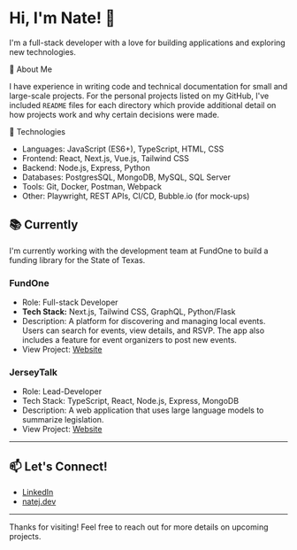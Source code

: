 <h1>Hi, I'm Nate! 👋</h1>

I'm a full-stack developer with a love for building applications and exploring new technologies. 

🚀 About Me

I have experience in writing code and technical documentation for small and large-scale projects. For the personal projects listed on my GitHub, I've included `README` files for each directory which provide additional detail on how projects work and why certain decisions were made. 

🌟  Technologies 

- Languages: JavaScript (ES6+), TypeScript, HTML, CSS
- Frontend: React, Next.js, Vue.js, Tailwind CSS
- Backend: Node.js, Express, Python
- Databases: PostgresSQL, MongoDB, MySQL, SQL Server
- Tools: Git, Docker, Postman, Webpack
- Other: Playwright, REST APIs, CI/CD, Bubble.io (for mock-ups)


<h2>📚 Currently</h2>

I'm currently working with the development team at FundOne to build a funding library for the State of Texas.

<h3>FundOne</h3>

- Role: Full-stack Developer
- <b>Tech Stack:</b> Next.js, Tailwind CSS, GraphQL, Python/Flask
- Description: A platform for discovering and managing local events. Users can search for events, view details, and RSVP. The app also includes a feature for event organizers to post new events.
- View Project: [Website](https://www.google.com/)

<h3>JerseyTalk</h3>

- Role: Lead-Developer
- Tech Stack: TypeScript, React, Node.js, Express, MongoDB
- Description: A web application that uses large language models to summarize legislation.
- View Project: [Website](https://www.google.com/)

___
<h2>📫 Let's Connect!</h2>

- [LinkedIn](https://www.linkedin.com/in/nate-j-42168763/)
- [natej.dev](https://www.linkedin.com/in/nate-j-42168763/) 

---
Thanks for visiting! Feel free to reach out for more details on upcoming projects.
